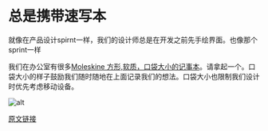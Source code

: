 # 总是携带速写本

就像在产品设计spirnt一样，我们的设计师总是在开发之前先手绘界面。也像那个sprint一样

我们在办公室有很多[Moleskine 方形,软质，口袋大小的记事本](http://www.amazon.com/Moleskine-Squared-Notebook-Cover-Pocket/dp/8883707125)。请拿起一个。口袋大小的样子鼓励我们随时随地在上面记录我们的想法。口袋大小也限制我们设计时优先考虑移动设备。

![alt](http://beantalk.net/static/upload/201610/miMKGUq8M5xZ79fBVCIMezdX.jpg)

[原文链接](https://thoughtbot.com/playbook/designing/always-carry-a-sketchbook)
